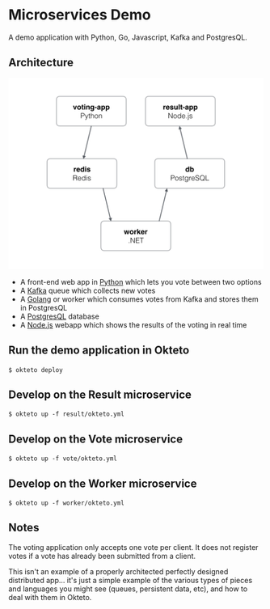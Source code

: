 # Microservices Demo

A demo application with Python, Go, Javascript, Kafka and PostgresQL.

## Architecture

![Architecture diagram](architecture.png)

* A front-end web app in [Python](/vote) which lets you vote between two options
* A [Kafka](https://bitnami.com/stack/kafka/helm) queue which collects new votes
* A [Golang](/worker) or worker which consumes votes from Kafka and stores them in PostgresQL
* A [PostgresQL](https://bitnami.com/stack/postgresql/helm) database
* A [Node.js](/result) webapp which shows the results of the voting in real time

## Run the demo application in Okteto

```
$ okteto deploy
```

## Develop on the Result microservice

```
$ okteto up -f result/okteto.yml
```

## Develop on the Vote microservice

```
$ okteto up -f vote/okteto.yml
```

## Develop on the Worker microservice

```
$ okteto up -f worker/okteto.yml
```

## Notes

The voting application only accepts one vote per client. It does not register votes if a vote has already been submitted from a client.

This isn't an example of a properly architected perfectly designed distributed app... it's just a simple
example of the various types of pieces and languages you might see (queues, persistent data, etc), and how to
deal with them in Okteto.
